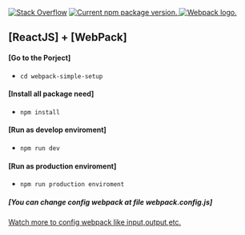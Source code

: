 [![Stack Overflow](https://img.shields.io/badge/Stack%20Overflow-ASK%20NOW-FE7A16.svg?logo=stackoverflow&logoColor=white)](https://stackoverflow.com/questions)
<a href="https://www.npmjs.org/package/react-native">
<img src="https://badge.fury.io/js/react-native.svg" alt="Current npm package version." />
<img src="https://raw.githubusercontent.com/webpack-contrib/awesome-webpack/master/media/awesome_webpack_branding.png" alt="Webpack logo." />
</a>
## [ReactJS] + [WebPack]

#### [Go to the Porject]
- `cd webpack-simple-setup`

#### [Install all package need]
- `npm install`

#### [Run as develop enviroment]
- `npm run dev`

#### [Run as production enviroment]
- `npm run production enviroment`

##### [You can change config webpack at file webpack.config.js]
<a href="https://webpack.js.org/configuration/">
    Watch more to config webpack like input,output,etc.
</a>